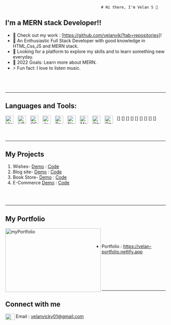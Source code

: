                                               # Hi there, I'm Velan S 👋 



## I'm a MERN stack Developer!!

- 🔭 Check out my work : [https://github.com/velanviki?tab=repositories]!
- 🌱 An Enthusiastic Full Stack Developer with good knowledge in HTML,Css,JS and MERN stack.
- 👯 Looking for a platform to explore my skills and to learn something new everyday.
- 🥅 2022 Goals: Learn more about MERN.
- ⚡ Fun fact: I love to listen music.


<br />
<br />

---


## Languages and Tools:

[<img align="left" alt="Visual Studio Code" width="26px" src="https://cdn.jsdelivr.net/gh/devicons/devicon/icons/vscode/vscode-original.svg" style="padding-right:10px;" />]
[<img align="left" alt="HTML5" width="26px" src="https://cdn.jsdelivr.net/gh/devicons/devicon/icons/html5/html5-original.svg" style="padding-right:10px;" />]
[<img align="left" alt="CSS3" width="26px" src="https://cdn.jsdelivr.net/gh/devicons/devicon/icons/css3/css3-original.svg" style="padding-right:10px;" />]
[<img align="left" alt="JavaScript" width="26px" src="https://cdn.jsdelivr.net/gh/devicons/devicon/icons/javascript/javascript-original.svg" style="padding-right:10px;" />]
[<img align="left" alt="React" width="26px" src="https://cdn.jsdelivr.net/gh/devicons/devicon/icons/react/react-original.svg" style="padding-right:10px;" />]
[<img align="left" alt="Node.js" width="26px" src="https://cdn.jsdelivr.net/gh/devicons/devicon/icons/nodejs/nodejs-original.svg" style="padding-right:10px;" />]
[<img align="left" alt="MongoDB" width="26px" src="https://cdn.jsdelivr.net/gh/devicons/devicon/icons/mongodb/mongodb-original.svg" style="padding-right:10px;" />]
[<img align="left" alt="Git" width="26px" src="https://cdn.jsdelivr.net/gh/devicons/devicon/icons/git/git-original.svg" style="padding-right:10px;" />]
[<img align="left" alt="GitHub" width="26px" src="https://user-images.githubusercontent.com/3369400/139447912-e0f43f33-6d9f-45f8-be46-2df5bbc91289.png" style="padding-right:10px;" />]



<br />
<br />

---



 ## My Projects
  
<!--START_SECTION:activity-->
1. Wishes- [Demo](https://wishes-me.netlify.app) :   [Code](https://github.com/velanviki/Wishes-project)
2. Blog site- [Demo](https://blog-me.netlify.app) :   [Code](https://github.com/velanviki/blog-project)
3. Book Store-  [Demo](https://booksstores.netlify.app) : [Code](https://github.com/velanviki/Book-project)
4. E-Commerce [Demo](https://e-commerce-my.netlify.app) : [Code](https://github.com/velanviki/Ecommerce-project)

<!--END_SECTION:activity-->

<br />
<br />

---

## My Portfolio

  <img width="300" height="200" align="left"  alt="myPortfolio" src="https://image.shutterstock.com/image-photo/text-portfolio-on-brown-paper-260nw-387456811.jpg" />



<br />
<br />

* Portfolio : https://velan-portfolio.netlify.app

<br />
<br />
<br />
<br />
<br />

---

 ## Connect with me

 <img width="30" height="20" align="left"  alt="myPortfolio" src="https://encrypted-tbn0.gstatic.com/images?q=tbn:ANd9GcRuf_8lBtELvZRES2w3ygUDKkHDM-vju6debK4md-fsdHktIDtQmJOmh6aDCOSJqee7cd0&usqp=CAU" />

  Email : velanvicky01@gmail.com
